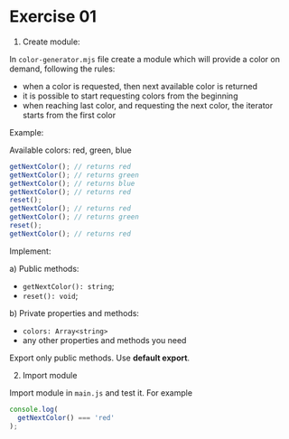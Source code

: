 # Exercise 01

1) Create module:

In `color-generator.mjs` file create a module which will provide a color on demand, following the rules:
  - when a color is requested, then next available color is returned
  - it is possible to start requesting colors from the beginning
  - when reaching last color, and requesting the next color, the iterator starts from the first color

Example:

Available colors: red, green, blue

```ts
getNextColor(); // returns red
getNextColor(); // returns green
getNextColor(); // returns blue
getNextColor(); // returns red
reset();
getNextColor(); // returns red
getNextColor(); // returns green
reset();
getNextColor(); // returns red
```

Implement:

a) Public methods:
  - `getNextColor(): string`;
  - `reset(): void`;

b) Private properties and methods:
  - `colors: Array<string>`
  - any other properties and methods you need

Export only public methods. Use **default export**.

2) Import module

Import module in `main.js` and test it. For example

```ts
console.log(
  getNextColor() === 'red'
);
```